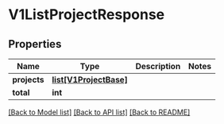 # V1ListProjectResponse

## Properties
Name | Type | Description | Notes
------------ | ------------- | ------------- | -------------
**projects** | [**list[V1ProjectBase]**](V1ProjectBase.md) |  | 
**total** | **int** |  | 

[[Back to Model list]](../vela-client/README.md#documentation-for-models) [[Back to API list]](../vela-client/README.md#documentation-for-api-endpoints) [[Back to README]](../vela-client/README.md)

